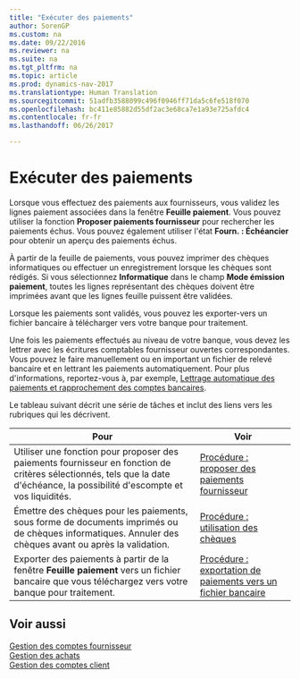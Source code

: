 ```yaml
---
title: "Exécuter des paiements"
author: SorenGP
ms.custom: na
ms.date: 09/22/2016
ms.reviewer: na
ms.suite: na
ms.tgt_pltfrm: na
ms.topic: article
ms.prod: dynamics-nav-2017
ms.translationtype: Human Translation
ms.sourcegitcommit: 51adfb3588099c496f0946ff71da5c6fe518f070
ms.openlocfilehash: bc411e85882d55df2ac3e68ca7e1a93e725afdc4
ms.contentlocale: fr-fr
ms.lasthandoff: 06/26/2017

---
```


# <a name="make-payments"></a>Exécuter des paiements
Lorsque vous effectuez des paiements aux fournisseurs, vous validez les lignes paiement associées dans la fenêtre **Feuille paiement**. Vous pouvez utiliser la fonction **Proposer paiements fournisseur** pour rechercher les paiements échus. Vous pouvez également utiliser l'état **Fourn. : Échéancier** pour obtenir un aperçu des paiements échus.

À partir de la feuille de paiements, vous pouvez imprimer des chèques informatiques ou effectuer un enregistrement lorsque les chèques sont rédigés. Si vous sélectionnez **Informatique** dans le champ **Mode émission paiement**, toutes les lignes représentant des chèques doivent être imprimées avant que les lignes feuille puissent être validées.

Lorsque les paiements sont validés, vous pouvez les exporter-vers un fichier bancaire à télécharger vers votre banque pour traitement.

Une fois les paiements effectués au niveau de votre banque, vous devez les lettrer avec les écritures comptables fournisseur ouvertes correspondantes. Vous pouvez le faire manuellement ou en important un fichier de relevé bancaire et en lettrant les paiements automatiquement. Pour plus d'informations, reportez-vous à, par exemple, [Lettrage automatique des paiements et rapprochement des comptes bancaires](receivables-apply-payments-auto-reconcile-bank-accounts.md).

Le tableau suivant décrit une série de tâches et inclut des liens vers les rubriques qui les décrivent.

|Pour |Voir |
|---|----|
|Utiliser une fonction pour proposer des paiements fournisseur en fonction de critères sélectionnés, tels que la date d'échéance, la possibilité d'escompte et vos liquidités.|[Procédure : proposer des paiements fournisseur](payables-how-suggest-vendor-payments.md)|
|Émettre des chèques pour les paiements, sous forme de documents imprimés ou de chèques informatiques. Annuler des chèques avant ou après la validation.|[Procédure : utilisation des chèques](payables-how-work-checks.md)|
|Exporter des paiements à partir de la fenêtre **Feuille paiement** vers un fichier bancaire que vous téléchargez vers votre banque pour traitement.|[Procédure : exportation de paiements vers un fichier bancaire](payables-how-export-payments-bank-file.md)|

## <a name="see-also"></a>Voir aussi
[Gestion des comptes fournisseur](payables-manage-payables.md)  
[Gestion des achats](purchasing-manage-purchasing.md)  
[Gestion des comptes client](receivables-manage-receivables.md)

